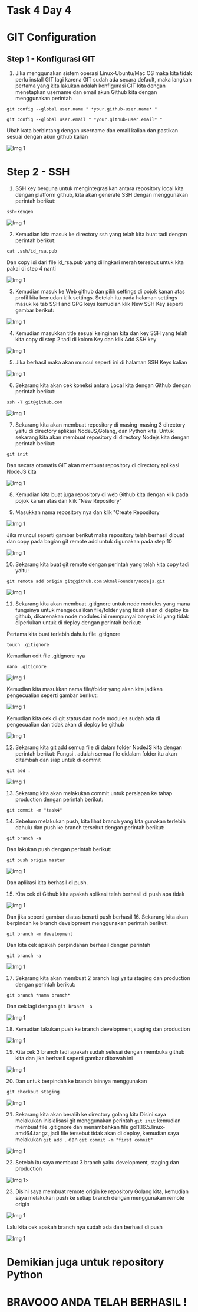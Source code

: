 # Task 4 Day 4

# GIT Configuration

## Step 1 - Konfigurasi GIT

1. Jika menggunakan sistem operasi Linux-Ubuntu/Mac OS maka kita tidak perlu install GIT lagi karena GIT sudah ada secara default, maka langkah pertama yang kita
lakukan adalah konfigurasi GIT kita dengan menetapkan username dan email akun Github kita dengan menggunakan perintah
  
```
git config --global user.name " *your.github-user.name* "
```
```
git config --global user.email " *your.github-user.email* "
```
Ubah kata berbintang dengan username dan email kalian dan pastikan sesuai dengan akun github kalian

![Img 1](assets/0.1.JPG)

# Step 2 - SSH 
1. SSH key berguna untuk mengintegrasikan antara repository local kita dengan platform github, kita akan generate SSH dengan menggunakan perintah berikut:

```
ssh-keygen
```
![Img 1](assets/1.JPG)

2. Kemudian kita masuk ke directory ssh yang telah kita buat tadi dengan perintah berikut:
```
cat .ssh/id_rsa.pub
```
Dan copy isi dari file id_rsa.pub yang dilingkari merah tersebut untuk kita pakai di step 4 nanti

![Img 1](assets/8.JPG)

3. Kemudian masuk ke Web github dan pilih settings di pojok kanan atas profil kita kemudan klik settings. Setelah itu pada halaman settings masuk ke tab
  SSH and GPG keys kemudian klik New SSH Key seperti gambar berikut:

![Img 1](assets/3.JPG)

4. Kemudian masukkan title sesuai keinginan kita dan key SSH yang telah kita copy di step 2 tadi di kolom Key dan klik Add SSH key

![Img 1](assets/5.JPG)

5. Jika berhasil maka akan muncul seperti ini di halaman SSH Keys kalian

![Img 1](assets/6.JPG)

6. Sekarang kita akan cek koneksi antara Local kita dengan Github dengan perintah berikut:
  
```
ssh -T git@github.com
```
![Img 1](assets/9.JPG)

7. Sekarang kita akan membuat repository di masing-masing 3 directory yaitu di directory aplikasi NodeJS,Golang, dan Python kita. Untuk sekarang kita akan membuat
  repository di directory Nodejs kita dengan perintah berikut:

```
git init
```
Dan secara otomatis GIT akan membuat repository di directory aplikasi NodeJS kita

![Img 1](assets/14.JPG)

8. Kemudian kita buat juga repository di web Github kita dengan klik pada pojok kanan atas dan klik "New Repository"

9. Masukkan nama repository nya dan klik "Create Repository

![Img 1](assets/11.JPG)

Jika muncul seperti gambar berikut maka repository telah berhasil dibuat dan copy pada bagian git remote add untuk digunakan pada step 10

![Img 1](assets/13.JPG)

10. Sekarang kita buat git remote dengan perintah yang telah kita copy tadi yaitu:

```
git remote add origin git@github.com:AkmalFounder/nodejs.git
```
![Img 1](assets/14.JPG)

11. Sekarang kita akan membuat .gitignore untuk node modules yang mana fungsinya untuk mengecualikan file/folder yang tidak akan di deploy ke github,
  dikarenakan node modules ini mempunyai banyak isi yang tidak diperlukan untuk di deploy dengan perintah berikut:

Pertama kita buat terlebih dahulu file .gitignore
```
touch .gitignore
```
Kemudian edit file .gitignore nya
```
nano .gitignore
```
![Img 1](assets/17.JPG)

Kemudian kita masukkan nama file/folder yang akan kita jadikan pengecualian seperti gambar berikut:

![Img 1](assets/18.JPG)

Kemudian kita cek di git status dan node modules sudah ada di pengecualian dan tidak akan di deploy ke github

![Img 1](assets/19.JPG)

12. Sekarang kita git add semua file di dalam folder NodeJS kita dengan perintah berikut:
Fungsi . adalah semua file didalam folder itu akan ditambah dan siap untuk di commit
```
git add .
```
![Img 1](assets/20.JPG)

13. Sekarang kita akan melakukan commit untuk persiapan ke tahap production dengan perintah berikut:
```
git commit -m "task4"
```

14. Sebelum melakukan push, kita lihat branch yang kita gunakan terlebih dahulu dan push ke branch tersebut dengan perintah berikut:
```
git branch -a
```
Dan lakukan push dengan perintah berikut:
```
git push origin master
```
![Img 1](assets/21.JPG)

Dan aplikasi kita berhasil di push.

15. Kita cek di Github kita apakah aplikasi telah berhasil di push apa tidak

![Img 1](assets/22.JPG)

Dan jika seperti gambar diatas berarti push berhasil
16. Sekarang kita akan berpindah ke branch development menggunakan perintah berikut:
```
git branch -m development
```
Dan kita cek apakah perpindahan berhasil dengan perintah
```
git branch -a
```
![Img 1](assets/23.JPG)

17. Sekarang kita akan membuat 2 branch lagi yaitu staging dan production dengan perintah berikut:
```
git branch *nama branch*
```

Dan cek lagi dengan `git branch -a`

![Img 1](assets/23.JPG)

18. Kemudian lakukan push ke branch development,staging dan production

![Img 1](assets/24.JPG)


19. Kita cek 3 branch tadi apakah sudah selesai dengan membuka github kita dan jika berhasil seperti gambar dibawah ini

![Img 1](assets/25.JPG)

20. Dan untuk berpindah ke branch lainnya menggunakan
```
git checkout staging
```
![Img 1](assets/26.JPG)

21. Sekarang kita akan beralih ke directory golang kita
Disini saya melakukan inisialisasi git menggunakan perintah `git init` kemudian membuat file .gitignore dan menambahkan file gol1.16.5.linux-amd64.tar.gz, 
jadi file tersebut tidak akan di deploy, kemudian saya melakukan `git add .` dan `git commit -m "first commit"`

![Img 1](assets/27.JPG)

22. Setelah itu saya membuat 3 branch yaitu development, staging dan production

![Img 1](assets/30.JPG)>

23. Disini saya membuat remote origin ke repository Golang kita, kemudian saya melakukan push ke setiap branch dengan menggunakan remote
  origin

![Img 1](assets/29.JPG)

Lalu kita cek apakah branch nya sudah ada dan berhasil di push 

![Img 1](assets/31.JPG)

# Demikian juga untuk repository Python

# BRAVOOO ANDA TELAH BERHASIL !



